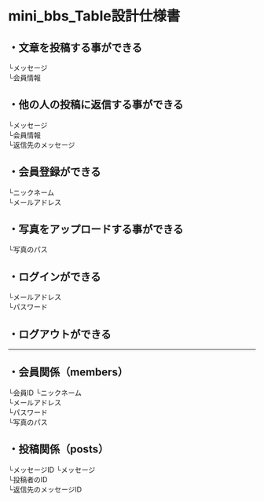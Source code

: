# mini_bbs_Table設計仕様書  

## ・文章を投稿する事ができる  
└メッセージ  
└会員情報  

## ・他の人の投稿に返信する事ができる  
└メッセージ  
└会員情報  
└返信先のメッセージ  

## ・会員登録ができる  
└ニックネーム  
└メールアドレス  

## ・写真をアップロードする事ができる  
└写真のパス  

## ・ログインができる  
└メールアドレス  
└パスワード  

## ・ログアウトができる  

---  

## ・会員関係（members）  
└会員ID
└ニックネーム  
└メールアドレス  
└パスワード  
└写真のパス  

## ・投稿関係（posts）  
└メッセージID
└メッセージ  
└投稿者のID  
└返信先のメッセージID  
